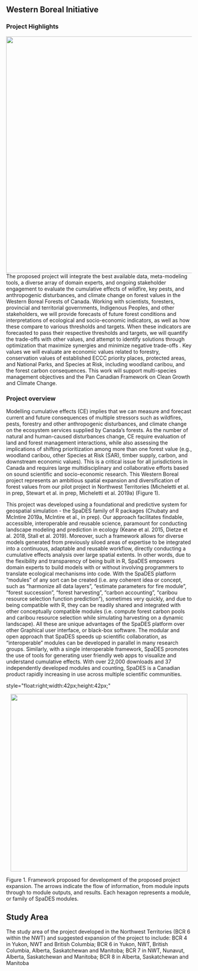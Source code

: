 ## Western Boreal Initiative

### Project Highlights

<p>
<img src="https://drive.google.com/uc?export=view&id=1m6ofEW4iRyBlPke2WVtxA4i0ki45wv5z" style="float:right;width:640px;">
</p>

The proposed project will integrate the best available data, meta-modeling tools, a diverse array of domain experts, and ongoing stakeholder engagement to evaluate the cumulative effects of wildfire, key pests, and anthropogenic disturbances, and climate change on forest values in the Western Boreal Forests of Canada. Working with scientists, foresters, provincial and territorial governments, Indigenous Peoples, and other stakeholders, we will provide forecasts of future forest conditions and interpretations of ecological and socio-economic indicators, as well as how these compare to various thresholds and targets. When these indicators are forecasted to pass their respective thresholds and targets, we will quantify the trade-offs with other values, and attempt to identify solutions through optimization that maximize synergies and minimize negative trade-offs . Key values we will evaluate are economic values related to forestry, conservation values of established ECCC priority places, protected areas, and National Parks, and Species at Risk, including woodland caribou, and the forest carbon consequences. This work will support multi-species management objectives and the Pan Canadian Framework on Clean Growth and Climate Change.

### Project overview
Modelling cumulative effects (CE) implies that we can measure and forecast current and future consequences of multiple stressors such as wildfires, pests, forestry and other anthropogenic disturbances, and climate change on the ecosystem services supplied by Canada’s forests. As the number of natural and human-caused disturbances change, CE require evaluation of land and forest management interactions, while also assessing the implications of shifting prioritization among more than one forest value (e.g., woodland caribou, other Species at Risk (SAR), timber supply, carbon, and downstream economic values). This is a critical issue for all jurisdictions in Canada and requires large multidisciplinary and collaborative efforts based on sound scientific and socio-economic research. This Western Boreal project represents an ambitious spatial expansion and diversification of forest values from our pilot project in Northwest Territories (Micheletti et al. in prep, Stewart et al. in prep, Micheletti et al. 2019a) (Figure 1).

This project was developed using a foundational and predictive system for geospatial simulation - the SpaDES family of R packages (Chubaty and McIntire 2019a, McIntire et al., in prep). Our approach facilitates findable, accessible, interoperable and reusable science, paramount for conducting landscape modeling and prediction in ecology (Keane et al. 2015, Dietze et al. 2018, Stall et al. 2019). Moreover, such a framework allows for diverse models generated from previously siloed areas of expertise to be integrated into a continuous, adaptable and reusable workflow, directly conducting a cumulative effects analysis over large spatial extents. In other words, due to the flexibility and transparency of being built in R, SpaDES empowers domain experts to build models with or without involving programmers to translate ecological mechanisms into code. With the SpaDES platform “modules” of any sort can be created (i.e. any coherent idea or concept, such as “harmonize all data layers”, “estimate parameters for fire module”, “forest succession”, “forest harvesting”, “carbon accounting”, “caribou resource selection function prediction”), sometimes very quickly, and due to being compatible with R, they can be readily shared and integrated with other conceptually compatible modules (i.e. compute forest carbon pools and caribou resource selection  while simulating harvesting on a dynamic landscape). All these are unique advantages of the SpaDES platform over other Graphical user interface, or black-box software. The modular and open approach that SpaDES speeds up scientific collaboration, as “interoperable” modules can be developed in parallel in many research groups. Similarly, with a single interoperable framework, SpaDES promotes the use of tools for generating user friendly web apps to visualize and understand cumulative effects. With over 22,000 downloads and 37 independently developed modules and counting, SpaDES is a Canadian product rapidly increasing in use across multiple scientific communities.

style="float:right;width:42px;height:42px;"

<p align="center">
<img src="https://drive.google.com/uc?export=view&id=19U_VBsFT6E_0R-_no3DP2ve64uEAQRIX" width="480">
</p>
Figure 1. Framework proposed for development of the proposed project expansion. The arrows indicate the flow of information, from module inputs through to module outputs, and results. Each hexagon represents a module, or family of SpaDES modules.

## Study Area
The study area of the project developed in the Northwest Territories (BCR 6 within the NWT) and suggested expansion of the project to include: BCR 4 in Yukon, NWT and British Columbia; BCR 6 in Yukon, NWT, British Columbia, Alberta, Saskatchewan and Manitoba; BCR 7 in NWT, Nunavut, Alberta, Saskatchewan and Manitoba;  BCR 8 in Alberta, Saskatchewan and Manitoba


